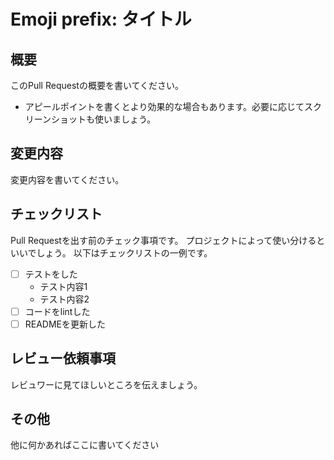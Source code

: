 # Emoji prefix: タイトル

## 概要
このPull Requestの概要を書いてください。
- アピールポイントを書くとより効果的な場合もあります。必要に応じてスクリーンショットも使いましょう。

## 変更内容
変更内容を書いてください。

## チェックリスト
Pull Requestを出す前のチェック事項です。
プロジェクトによって使い分けるといいでしょう。
以下はチェックリストの一例です。

- [ ] テストをした
  - テスト内容1
  - テスト内容2
- [ ] コードをlintした
- [ ] READMEを更新した

## レビュー依頼事項
レビュワーに見てほしいところを伝えましょう。

## その他
他に何かあればここに書いてください

